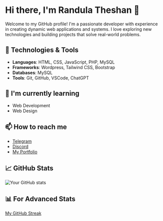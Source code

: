 # Hi there, I'm Randula Theshan 👋

Welcome to my GitHub profile! I'm a passionate developer with experience in creating dynamic web applications and systems. I love exploring new technologies and building projects that solve real-world problems.

## 🔧 Technologies & Tools

- **Languages**: HTML, CSS, JavaScript, PHP, MySQL
- **Frameworks**: Wordpress, Tailwind CSS, Bootstrap
- **Databases**: MySQL
- **Tools**: Git, GitHub, VSCode, ChatGPT
 
<!--## 🚀 Current Projects

- **[Project Name]**: [Brief description of what this project does.]
- **[Project Name]**: [Another project description.] -->

## 🌱 I'm currently learning

- Web Development
- Web Design

## 📫 How to reach me

<!-- - Email: randulatheshan5@gmail.com -->
- [Telegram](https://t.me/TheshanBMR)
- [Discord](https://discord.com/users/1196013048801013770)
- [My Portfolio](https://theshanbmr.github.io/portfolio)

## 📈 GitHub Stats
![Your GitHub stats](https://github-readme-stats.vercel.app/api?username=TheshanBMR&show_icons=true&hide_title=true&count_private=true&hide=prs)

## 📊 For Advanced Stats
[My GitHub Streak](https://github-readme-streak-stats.herokuapp.com/?user=TheshanBMR)

<!-- Feel free to add more badges or stats to highlight your achievements -->
